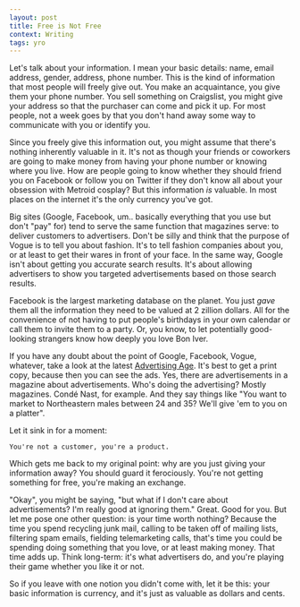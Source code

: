 ```yaml
---
layout: post
title: Free is Not Free  
context: Writing  
tags: yro 
---
```


Let's talk about your information. I mean your basic details: name, email
address, gender, address, phone number. This is the kind of information that
most people will freely give out. You make an acquaintance, you give them your
phone number. You sell something on Craigslist, you might give your address so
that the purchaser can come and pick it up. For most people, not a week goes by
that you don't hand away some way to communicate with you or identify you.

Since you freely give this information out, you might assume that there's
nothing inherently valuable in it. It's not as though your friends
or coworkers are going to make money from having your phone number or knowing
where you live. How are people going to know whether they should friend you
on Facebook or follow you on Twitter if they don't know all about your obsession
with Metroid cosplay? But this information _is_ valuable. In most places on
the internet it's the only currency you've got.

Big sites (Google, Facebook, um.. basically everything that you
use but don't "pay" for) tend to serve the same function that magazines serve:
to deliver customers to advertisers. Don't be silly and think that the purpose
of Vogue is to tell you about fashion. It's to tell fashion companies about you,
or at least to get their wares in front of your face. In the same way, Google
isn't about getting you accurate search results. It's about allowing advertisers
to show you targeted advertisements based on those search results. 

Facebook is the largest marketing database on the planet. You just _gave_ them all the
information they need to be valued at 2 zillion dollars. All for the convenience
of not having to put people's birthdays in your own calendar or call them to
invite them to a party. Or, you know, to let potentially good-looking strangers
know how deeply you love Bon Iver.

If you have any doubt about the point of Google, Facebook, Vogue, whatever, take a
look at the latest [Advertising Age](http://adage.com). It's best to get a print
copy, because then you can see the ads. Yes, there are advertisements in a
magazine about advertisements. Who's doing the advertising? Mostly magazines.
Cond&eacute; Nast, for example. And they say things like "You want to market to
Northeastern males between 24 and 35? We'll give 'em to you on a platter".

Let it sink in for a moment: 

	You're not a customer, you're a product.

Which gets me back to my original point: why are you just giving your
information away? You should guard it ferociously. You're not getting something 
for free, you're making an exchange. 

"Okay", you might be saying, "but what if I don't care about advertisements? I'm
really good at ignoring them." Great. Good for you. But let me pose one other
question: is your time worth nothing? Because the time you spend recycling junk
mail, calling to be taken off of mailing lists, filtering spam emails, fielding
telemarketing calls, that's time you could be spending doing something that you
love, or at least making money. That time adds up. Think long-term: it's what
advertisers do, and you're playing their game whether you like it or not.

So if you leave with one notion you didn't come with, let it be this: your basic
information is currency, and it's just as valuable as dollars and cents.
